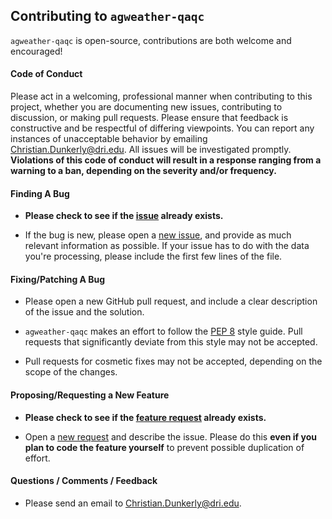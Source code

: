 ## Contributing to ``agweather-qaqc``

``agweather-qaqc`` is open-source, contributions are both welcome and encouraged!

#### **Code of Conduct**
Please act in a welcoming, professional manner when contributing to this project, whether you are documenting new issues, contributing to discussion, or making pull requests.  Please ensure that feedback is constructive and be respectful of differing viewpoints. You can report any instances of unacceptable behavior by emailing Christian.Dunkerly@dri.edu. All issues will be investigated promptly.
**Violations of this code of conduct will result in a response ranging from a warning to a ban, depending on the severity and/or frequency.**

#### **Finding A Bug**

* **Please check to see if the [issue](https://github.com/WSWUP/agweather-qaqc/issues) already exists.**

* If the bug is new, please open a [new issue](https://github.com/WSWUP/agweather-qaqc/issues/new/choose), and provide as much relevant information as possible. If your issue has to do with the data you're processing, please include the first few lines of the file.

#### **Fixing/Patching A Bug**

* Please open a new GitHub pull request, and include a clear description of the issue and the solution.

* ``agweather-qaqc`` makes an effort to follow the [PEP 8](https://peps.python.org/pep-0008/) style guide. Pull requests that significantly deviate from this style may not be accepted.

* Pull requests for cosmetic fixes may not be accepted, depending on the scope of the changes.

#### **Proposing/Requesting a New Feature**

* **Please check to see if the [feature request](https://github.com/WSWUP/agweather-qaqc/issues) already exists.**

* Open a [new request](https://github.com/WSWUP/agweather-qaqc/issues/new/choose) and describe the issue. Please do this **even if you plan to code the feature yourself** to prevent possible duplication of effort.
  
#### Questions / Comments / Feedback
* Please send an email to Christian.Dunkerly@dri.edu.

